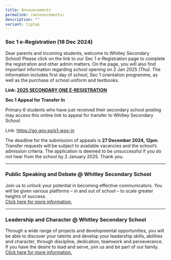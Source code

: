 ```yaml
---
title: Announcements
permalink: /announcements/
description: ""
variant: tiptap
---
```

<h3><strong>Sec 1 e-Registration (18 Dec 2024)</strong></h3>
<p>Dear parents and incoming students, welcome to Whitley Secondary School!
Please click on the link to our Sec 1 e-Registration page to complete the
registration and other admin matters. On the page, you will also find important
information regarding school opening on 2 Jan 2025 (Thu). The information
includes first day of school, Sec 1 orientation programme, as well as the
purchase of school uniform and textbooks.</p>
<p></p>
<p><strong>Link: <a href="https://www.whitleysec.moe.edu.sg/2025-secondary-one-e-registration/" rel="noopener noreferrer nofollow" target="_blank">2025 SECONDARY ONE E-REGISTRATION</a></strong>
</p>
<p><strong>Sec 1 Appeal for Transfer In</strong>
</p>
<p>Primary 6 students who have just received their secondary school posting
may access this online link to appeal for transfer to Whitley Secondary
School.</p>
<p>Link: <a href="https://go.gov.sg/s1-wss-in" rel="noopener noreferrer nofollow" target="_blank"><u>https://go.gov.sg/s1-wss-in</u></a>
</p>
<p></p>
<p>The deadline for the submission of appeals is <strong>27 December 2024, 12pm</strong>.
Transfer requests will be subject to available vacancies and the school’s
admission criteria. The application is deemed to be unsuccessful if you
do not hear from the school by 2 January 2025. Thank you.</p>
<p></p>
<hr>
<h3><strong>Public Speaking and Debate @ Whitley Secondary School</strong></h3>
<p>Join us to unlock your potential in becoming effective communicators.
You will be given various platforms – in and out of school – to scale greater
heights of success.
<br><a href="https://www.whitleysec.moe.edu.sg/useful-links/direct-school-admission/public-speaking-and-debate/" rel="noopener noreferrer nofollow" target="_blank">Click here for more information.</a>
</p>
<hr>
<p></p>
<h3><strong>Leadership and Character @ Whitley Secondary School</strong></h3>
<p>Through a wide range of projects and developmental opportunities, you
will be able to discover your talents and develop your leadership skills,
abilities and character, through discipline, dedication, teamwork and perseverance.
If you have the desire to lead and serve, join us and be part of our family.
<br><a href="https://www.whitleysec.moe.edu.sg/useful-links/direct-school-admission/leadership-and-character-at-whitley-secondary-school/" rel="noopener noreferrer nofollow" target="_blank">Click here for more information.</a>
</p>
<p></p>